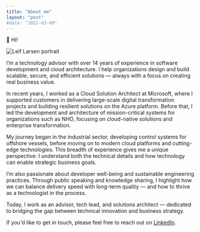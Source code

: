 ```yaml
---
title: "About me"
layout: "post"
#date: "2021-03-09"
---
```


👋 Hi! 

![Leif Larsen portrait](/images/me.jpg "Leif Larsen")

I’m a technology advisor with over 14 years of experience in software development and cloud architecture. I help organizations design and build scalable, secure, and efficient solutions — always with a focus on creating real business value.

In recent years, I worked as a Cloud Solution Architect at Microsoft, where I supported customers in delivering large-scale digital transformation projects and building resilient solutions on the Azure platform. Before that, I led the development and architecture of mission-critical systems for organizations such as NHO, focusing on cloud-native solutions and enterprise transformation.

My journey began in the industrial sector, developing control systems for offshore vessels, before moving on to modern cloud platforms and cutting-edge technologies. This breadth of experience gives me a unique perspective: I understand both the technical details and how technology can enable strategic business goals.

I’m also passionate about developer well-being and sustainable engineering practices. Through public speaking and knowledge sharing, I highlight how we can balance delivery speed with long-term quality — and how to thrive as a technologist in the process.

Today, I work as an advisor, tech lead, and solutions architect — dedicated to bridging the gap between technical innovation and business strategy.

If you'd like to get in touch, please feel free to reach out on [LinkedIn](https://www.linkedin.com/in/leifhlarsen/).